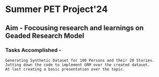 # Summer PET Project'24
## Aim - Focousing research and learnings on Geaded Research Model
### Tasks Accomplished - 
```console
Generating Synthetic Dataset for 100 Persons and their 20 Stories.
Jotting down the code to implement GRM over the created dataset.
At last creating a basic presentation over the topic. 
```
